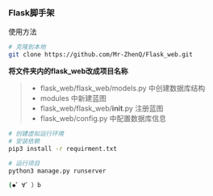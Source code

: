 ### Flask脚手架

使用方法
```bash
# 克隆到本地
git clone https://github.com/Mr-ZhenQ/Flask_web.git
```
**将文件夹内的flask_web改成项目名称**



> * flask_web/flask_web/models.py 中创建数据库结构
> * modules 中新建蓝图
> * flask_web/flask_web/__init__.py 注册蓝图
> * flask_web/config.py 中配置数据库信息

```bash
# 创建虚拟运行环境
# 安装依赖 
pip3 install -r requirment.txt

# 运行项目
python3 manage.py runserver
```

```bash
(◆゜∀゜）b
```